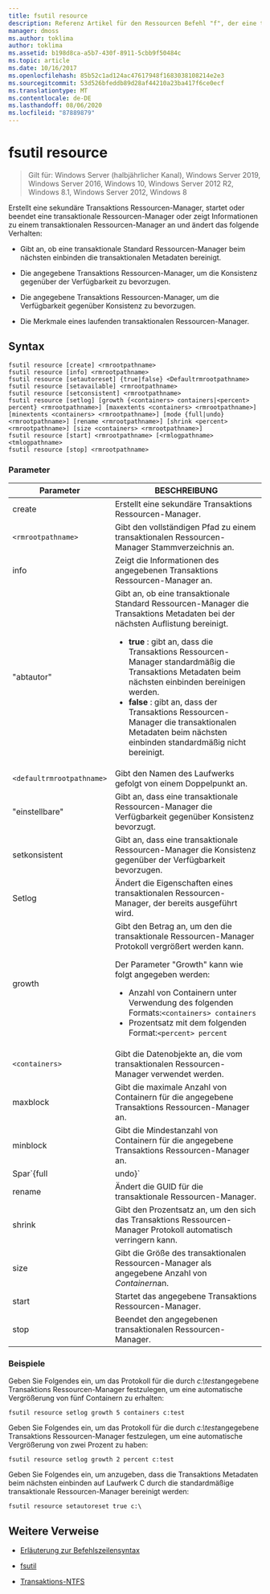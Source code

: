 ```yaml
---
title: fsutil resource
description: Referenz Artikel für den Ressourcen Befehl "f", der eine transaktionale Ressourcen-Manager und das zugehörige Verhalten verwaltet.
manager: dmoss
ms.author: toklima
author: toklima
ms.assetid: b198d8ca-a5b7-430f-8911-5cbb9f50484c
ms.topic: article
ms.date: 10/16/2017
ms.openlocfilehash: 85b52c1ad124ac47617948f1683038108214e2e3
ms.sourcegitcommit: 53d526bfeddb89d28af44210a23ba417f6ce0ecf
ms.translationtype: MT
ms.contentlocale: de-DE
ms.lasthandoff: 08/06/2020
ms.locfileid: "87889879"
---
```

# <a name="fsutil-resource"></a>fsutil resource

> Gilt für: Windows Server (halbjährlicher Kanal), Windows Server 2019, Windows Server 2016, Windows 10, Windows Server 2012 R2, Windows 8.1, Windows Server 2012, Windows 8

Erstellt eine sekundäre Transaktions Ressourcen-Manager, startet oder beendet eine transaktionale Ressourcen-Manager oder zeigt Informationen zu einem transaktionalen Ressourcen-Manager an und ändert das folgende Verhalten:

- Gibt an, ob eine transaktionale Standard Ressourcen-Manager beim nächsten einbinden die transaktionalen Metadaten bereinigt.

- Die angegebene Transaktions Ressourcen-Manager, um die Konsistenz gegenüber der Verfügbarkeit zu bevorzugen.

- Die angegebene Transaktions Ressourcen-Manager, um die Verfügbarkeit gegenüber Konsistenz zu bevorzugen.

- Die Merkmale eines laufenden transaktionalen Ressourcen-Manager.

## <a name="syntax"></a>Syntax

```
fsutil resource [create] <rmrootpathname>
fsutil resource [info] <rmrootpathname>
fsutil resource [setautoreset] {true|false} <Defaultrmrootpathname>
fsutil resource [setavailable] <rmrootpathname>
fsutil resource [setconsistent] <rmrootpathname>
fsutil resource [setlog] [growth {<containers> containers|<percent> percent} <rmrootpathname>] [maxextents <containers> <rmrootpathname>] [minextents <containers> <rmrootpathname>] [mode {full|undo} <rmrootpathname>] [rename <rmrootpathname>] [shrink <percent> <rmrootpathname>] [size <containers> <rmrootpathname>]
fsutil resource [start] <rmrootpathname> [<rmlogpathname> <tmlogpathname>
fsutil resource [stop] <rmrootpathname>
```

### <a name="parameters"></a>Parameter

| Parameter | BESCHREIBUNG |
| --------- | ----------- |
| create | Erstellt eine sekundäre Transaktions Ressourcen-Manager. |
| `<rmrootpathname>` | Gibt den vollständigen Pfad zu einem transaktionalen Ressourcen-Manager Stammverzeichnis an. |
| info | Zeigt die Informationen des angegebenen Transaktions Ressourcen-Manager an. |
| "abtautor" | Gibt an, ob eine transaktionale Standard Ressourcen-Manager die Transaktions Metadaten bei der nächsten Auflistung bereinigt.<ul><li>**true** : gibt an, dass die Transaktions Ressourcen-Manager standardmäßig die Transaktions Metadaten beim nächsten einbinden bereinigen werden.</li><li>**false** : gibt an, dass der Transaktions Ressourcen-Manager die transaktionalen Metadaten beim nächsten einbinden standardmäßig nicht bereinigt. |
| `<defaultrmrootpathname>` | Gibt den Namen des Laufwerks gefolgt von einem Doppelpunkt an. |
| "einstellbare" | Gibt an, dass eine transaktionale Ressourcen-Manager die Verfügbarkeit gegenüber Konsistenz bevorzugt. |
| setkonsistent | Gibt an, dass eine transaktionale Ressourcen-Manager die Konsistenz gegenüber der Verfügbarkeit bevorzugen. |
| Setlog | Ändert die Eigenschaften eines transaktionalen Ressourcen-Manager, der bereits ausgeführt wird. |
| growth | Gibt den Betrag an, um den die transaktionale Ressourcen-Manager Protokoll vergrößert werden kann.<p>Der Parameter "Growth" kann wie folgt angegeben werden:<ul><li>Anzahl von Containern unter Verwendung des folgenden Formats:`<containers> containers`</li><li>Prozentsatz mit dem folgenden Format:`<percent> percent`</li></ul> |
| `<containers>` | Gibt die Datenobjekte an, die vom transaktionalen Ressourcen-Manager verwendet werden. |
| maxblock | Gibt die maximale Anzahl von Containern für die angegebene Transaktions Ressourcen-Manager an. |
| minblock | Gibt die Mindestanzahl von Containern für die angegebene Transaktions Ressourcen-Manager an. |
| Spar`{full|undo}` | Gibt an, ob alle Transaktionen protokolliert ( **Full**) oder nur Rollback-Ereignisse protokolliert (**Rückgängig**) werden. |
| rename | Ändert die GUID für die transaktionale Ressourcen-Manager. |
| shrink | Gibt den Prozentsatz an, um den sich das Transaktions Ressourcen-Manager Protokoll automatisch verringern kann. |
| size | Gibt die Größe des transaktionalen Ressourcen-Manager als angegebene Anzahl von *Containern*an. |
| start | Startet das angegebene Transaktions Ressourcen-Manager. |
| stop | Beendet den angegebenen transaktionalen Ressourcen-Manager. |

### <a name="examples"></a>Beispiele

Geben Sie Folgendes ein, um das Protokoll für die durch *c:\test*angegebene Transaktions Ressourcen-Manager festzulegen, um eine automatische Vergrößerung von fünf Containern zu erhalten:

```
fsutil resource setlog growth 5 containers c:test
```

Geben Sie Folgendes ein, um das Protokoll für die durch *c:\test*angegebene Transaktions Ressourcen-Manager festzulegen, um eine automatische Vergrößerung von zwei Prozent zu haben:

```
fsutil resource setlog growth 2 percent c:test
```

Geben Sie Folgendes ein, um anzugeben, dass die Transaktions Metadaten beim nächsten einbinden auf Laufwerk C durch die standardmäßige transaktionale Ressourcen-Manager bereinigt werden:

```
fsutil resource setautoreset true c:\
```

## <a name="additional-references"></a>Weitere Verweise

- [Erläuterung zur Befehlszeilensyntax](command-line-syntax-key.md)

- [fsutil](fsutil.md)

- [Transaktions-NTFS](/previous-versions/windows/it-pro/windows-server-2008-r2-and-2008/cc730726(v=ws.10))
